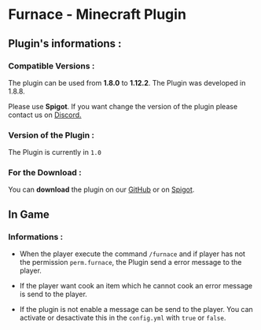 # Furnace - Minecraft Plugin

## Plugin's informations :

### Compatible Versions :

The plugin can be used from **1.8.0** to **1.12.2**. The Plugin was developed in 1.8.8.

Please use **Spigot**. If you want change the version of the plugin please contact us on [Discord.](https://discord.gg/Ut9FGct
) 

### Version of the Plugin :

The Plugin is currently in `1.0`

### For the Download :

You can **download** the plugin on our [GitHub](https://github.com/JupiDev-s-Team) or on [Spigot](https://www.spigotmc.org/members/jupidev.1010290/).

## In Game

### Informations :

- When the player execute the command `/furnace` and if player has not the permission `perm.furnace`, 
the Plugin send a error message to the player.

- If the player want cook an item which he cannot cook an error message is send to the
player.

- If the plugin is not enable a message can be send to the player. You can activate or desactivate 
this in the `config.yml` with `true` or `false`.